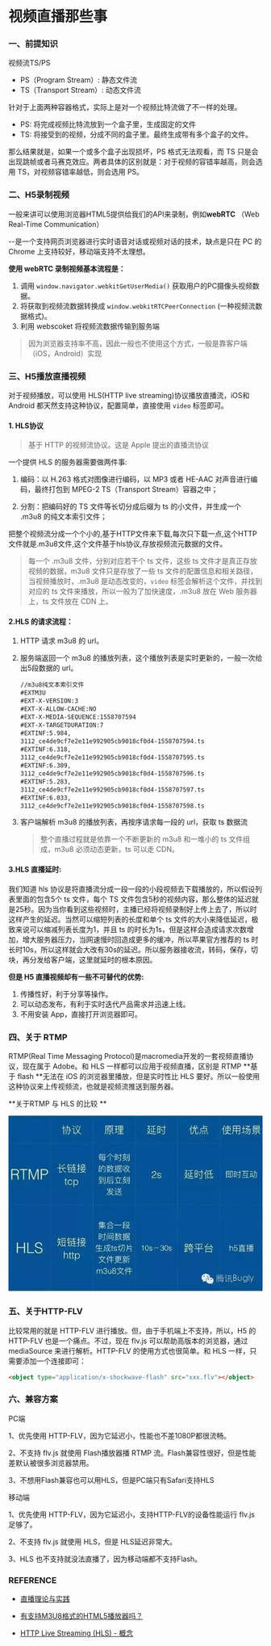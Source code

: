 # 视频直播那些事

### 一、前提知识

视频流TS/PS

- PS（Program Stream）: 静态文件流
- TS（Transport Stream）: 动态文件流

针对于上面两种容器格式，实际上是对一个视频比特流做了不一样的处理。

- PS: 将完成视频比特流放到一个盒子里，生成固定的文件
- TS: 将接受到的视频，分成不同的盒子里。最终生成带有多个盒子的文件。

那么结果就是，如果一个或多个盒子出现损坏，PS 格式无法观看，而 TS 只是会出现跳帧或者马赛克效应。两者具体的区别就是：对于视频的容错率越高，则会选用 TS，对视频容错率越低，则会选用 PS。

### 二、H5录制视频

一般来讲可以使用浏览器HTML5提供给我们的API来录制，例如**webRTC** （Web Real-Time Communication）

--是一个支持网页浏览器进行实时语音对话或视频对话的技术，缺点是只在 PC 的 Chrome 上支持较好，移动端支持不太理想。

**使用 webRTC 录制视频基本流程是：**

1. 调用 `window.navigator.webkitGetUserMedia()` 获取用户的PC摄像头视频数据。
2. 将获取到视频流数据转换成 `window.webkitRTCPeerConnection` (一种视频流数据格式)。
3. 利用 webscoket 将视频流数据传输到服务端

> 因为浏览器支持率不高，因此一般也不使用这个方式，一般是靠客户端（iOS，Android）实现

### 三、H5播放直播视频

对于视频播放，可以使用 HLS(HTTP live streaming)协议播放直播流，iOS和 Android 都天然支持这种协议，配置简单，直接使用 `video` 标签即可。

#### 1. HLS协议

> 基于 HTTP 的视频流协议。这是 Apple 提出的直播流协议

一个提供 HLS 的服务器需要做两件事:

1. 编码：以 H.263 格式对图像进行编码，以 MP3 或者 HE-AAC 对声音进行编码，最终打包到 MPEG-2 TS（Transport Stream）容器之中；

2. 分割：把编码好的 TS 文件等长切分成后缀为 ts 的小文件，并生成一个 .m3u8 的纯文本索引文件；

把整个视频流分成一个个小的,基于HTTP文件来下载,每次只下载一点,这个HTTP文件就是.m3u8文件,这个文件基于hls协议,存放视频流元数据的文件。

>  每一个 .m3u8 文件，分别对应若干个 ts 文件，这些 ts 文件才是真正存放视频的数据，m3u8 文件只是存放了一些 ts 文件的配置信息和相关路径，当视频播放时，.m3u8 是动态改变的，`video` 标签会解析这个文件，并找到对应的 ts 文件来播放，所以一般为了加快速度，.m3u8 放在 Web 服务器上，ts 文件放在 CDN 上。

#### 2.HLS 的请求流程：

1. HTTP 请求 m3u8 的 url。

2. 服务端返回一个 m3u8 的播放列表，这个播放列表是实时更新的，一般一次给出5段数据的 url。

   ```
   //m3u8纯文本索引文件
   #EXTM3U
   #EXT-X-VERSION:3
   #EXT-X-ALLOW-CACHE:NO
   #EXT-X-MEDIA-SEQUENCE:1558707594
   #EXT-X-TARGETDURATION:7
   #EXTINF:5.984,
   3112_ce4de9cf7e2e11e992905cb9018cf0d4-1558707594.ts
   #EXTINF:6.318,
   3112_ce4de9cf7e2e11e992905cb9018cf0d4-1558707595.ts
   #EXTINF:6.309,
   3112_ce4de9cf7e2e11e992905cb9018cf0d4-1558707596.ts
   #EXTINF:5.283,
   3112_ce4de9cf7e2e11e992905cb9018cf0d4-1558707597.ts
   #EXTINF:6.033,
   3112_ce4de9cf7e2e11e992905cb9018cf0d4-1558707598.ts
   ```

   

3. 客户端解析 m3u8 的播放列表，再按序请求每一段的 url，获取 ts 数据流

   > 整个直播过程就是依靠一个不断更新的 m3u8 和一堆小的 ts 文件组成，m3u8 必须动态更新，ts 可以走 CDN。

#### 3.HLS 直播延时:

我们知道 hls 协议是将直播流分成一段一段的小段视频去下载播放的，所以假设列表里面的包含5个 ts 文件，每个 TS 文件包含5秒的视频内容，那么整体的延迟就是25秒。因为当你看到这些视频时，主播已经将视频录制好上传上去了，所以时这样产生的延迟。当然可以缩短列表的长度和单个 ts 文件的大小来降低延迟，极致来说可以缩减列表长度为1，并且 ts 的时长为1s，但是这样会造成请求次数增加，增大服务器压力，当网速慢时回造成更多的缓冲，所以苹果官方推荐的 ts 时长时10s，所以这样就会大改有30s的延迟。所以服务器接收流，转码，保存，切块，再分发给客户端，这里就延时的根本原因。

**但是 H5 直播视频却有一些不可替代的优势:**

1. 传播性好，利于分享等操作。
2. 可以动态发布，有利于实时迭代产品需求并迅速上线。
3. 不用安装 App，直接打开浏览器即可。

### 四、关于 RTMP

RTMP(Real Time Messaging Protocol)是macromedia开发的一套视频直播协议，现在属于 Adobe。和 HLS 一样都可以应用于视频直播，区别是 RTMP **基于 flash **无法在 iOS 的浏览器里播放，但是实时性比 HLS 要好。所以一般使用这种协议来上传视频流，也就是视频流推送到服务器。

**关于RTMP 与 HLS 的比较 **



![rtmp-vs-hls](../screenshots/rtmp-vs-hls.jpg)



### 五、关于HTTP-FLV

比较常用的就是 HTTP-FLV 进行播放。但，由于手机端上不支持，所以，H5 的 HTTP-FLV 也是一个痛点。不过，现在 flv.js 可以帮助高版本的浏览器，通过 mediaSource 来进行解析。HTTP-FLV 的使用方式也很简单。和 HLS 一样，只需要添加一个连接即可：
```html
<object type="application/x-shockwave-flash" src="xxx.flv"></object>
```

### 六、兼容方案



PC端

1、优先使用 HTTP-FLV，因为它延迟小，性能也不差1080P都很流畅。

2、不支持 flv.js 就使用 Flash播放器播 RTMP 流。Flash兼容性很好，但是性能差默认被很多浏览器禁用。

3、不想用Flash兼容也可以用HLS，但是PC端只有Safari支持HLS

移动端

1、优先使用 HTTP-FLV，因为它延迟小，支持HTTP-FLV的设备性能运行 flv.js 足够了。

2、不支持 flv.js 就使用 HLS，但是 HLS延迟非常大。

3、HLS 也不支持就没法直播了，因为移动端都不支持Flash。



### REFERENCE
- [直播理论与实践](https://futu.im/article/live/)

- [有支持M3U8格式的HTML5播放器吗？](https://www.zhihu.com/question/21087379)
- [HTTP Live Streaming (HLS) - 概念](https://www.jianshu.com/p/2ce402a485ca)